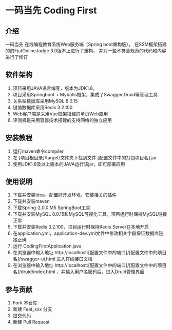 # 一码当先 Coding First 

## 介绍

一码当先 在线编程教育系统Web服务端（Spring boot重构版），
在SSM框架搭建的的FjutOnlineJudge 3.0版本上进行了重构，
并对一些不符合规范的代码和内容进行了修订

## 软件架构

1. 项目采用JAVA语言编写，版本为JDK1.8。
2. 项目采用Springboot + Mybatis框架，集成了Swagger,Druid等管理工具
3. 关系型数据库采用MySQL 8.0.15
4. 键值数据库采用Redis 3.2.100
5. Web客户端是采用Vue框架搭建的单页Web应用
6. 评测机是采用容器技术搭建的支持网络的独立应用

## 安装教程

1. 运行maven命令compiler
2. 在 [项目根目录]/target/文件夹下找到文件 [配置文件中的打包项目名].jar
3. 使用JDK1.8及以上版本的JAVA运行该jar，即可部署应用


## 使用说明

1. 下载并安装Idea，配置好开发环境，安装相关的插件
2. 下载并安装maven
3. 下载Spring-2.0.0.M5 SpringBoot工具
3. 下载并安装MySQL 8.0.15和MySQL可视化工具，项目运行时保持MySQL链接正常
4. 下载并安装Redis 3.2.100，项目运行时保持Redis Server在本地开启
5. 在application.yml，application-dev.yml文件中修改相关字段保证数据库链接正确
6. 运行 CodingFirstApplication.java
7. 在浏览器中输入地址 http://localhost:[配置文件中的端口]/[配置文件中的项目名]/swagger-ui.html
进入在线接口文档
8. 在浏览器中输入地址 http://localhost:[配置文件中的端口]/[配置文件中的项目名]/druid/index.html
，并输入用户名密码后，进入Druid管理界面

## 参与贡献

1. Fork 本仓库
2. 新建 Feat_xxx 分支
3. 提交代码
4. 新建 Pull Request